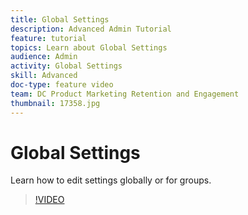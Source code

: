 ```yaml
---
title: Global Settings
description: Advanced Admin Tutorial
feature: tutorial
topics: Learn about Global Settings
audience: Admin
activity: Global Settings
skill: Advanced
doc-type: feature video
team: DC Product Marketing Retention and Engagement
thumbnail: 17358.jpg
---
```


# Global Settings

Learn how to edit settings globally or for groups.

>[!VIDEO](https://video.tv.adobe.com/v/17358?hidetitle=true)
